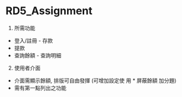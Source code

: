 # RD5_Assignment
1. 所需功能
- 登入/註冊 - 存款
- 提款
- 查詢餘額 - 查詢明細
2. 使用者介面
- 介面需顯示餘額, 排版可自由發揮 (可增加設定使
用 * 屏蔽餘額 加分題)
- 需有第一點列出之功能